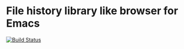 # File history library like browser for Emacs

[![Build Status](https://travis-ci.org/k1LoW/emacs-historyf.svg?branch=master)](https://travis-ci.org/k1LoW/emacs-historyf)
